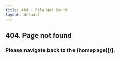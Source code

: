 ```yaml
---
title: 404 - File Not Found
layout: default
---
```


## 404. Page not found

### Please navigate back to the (homepage)[/].
